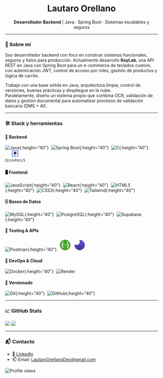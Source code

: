 <h1 align="center">Lautaro Orellano</h1>
<p align="center">
  <strong>Desarrollador Backend</strong> | Java · Spring Boot · Sistemas escalables y seguros
</p>

---

### 🧠 Sobre mí

Soy desarrollador backend con foco en construir sistemas funcionales, seguros y listos para producción. Actualmente desarrollo **KeyLab**, una API REST en Java con Spring Boot para un e-commerce de teclados custom, con autenticación JWT, control de acceso por roles, gestión de productos y lógica de carrito.

Trabajo con una base sólida en Java, arquitectura limpia, control de versiones, buenas prácticas y despliegue en la nube.  
Paralelamente, diseño un sistema propio que combina OCR, validación de datos y gestión documental para automatizar procesos de validación bancaria (DMS + AI).

---

### 🛠️ Stack y herramientas

#### 🧩 Backend
![Java](https://cdn.jsdelivr.net/gh/devicons/devicon/icons/java/java-original.svg){:height="40"}&nbsp;
![Spring Boot](https://cdn.jsdelivr.net/gh/devicons/devicon/icons/spring/spring-original.svg){:height="40"}&nbsp;
![C](https://cdn.jsdelivr.net/gh/devicons/devicon/icons/c/c-original.svg){:height="40"}&nbsp;
<img src="assets/quarkus.svg" height="40" alt="Quarkus"/>

#### 🖥️ Frontend
![JavaScript](https://cdn.jsdelivr.net/gh/devicons/devicon/icons/javascript/javascript-original.svg){:height="40"}&nbsp;
![React](https://cdn.jsdelivr.net/gh/devicons/devicon/icons/react/react-original.svg){:height="40"}&nbsp;
![HTML5](https://cdn.jsdelivr.net/gh/devicons/devicon/icons/html5/html5-original.svg){:height="40"}&nbsp;
![CSS3](https://cdn.jsdelivr.net/gh/devicons/devicon/icons/css3/css3-original.svg){:height="40"}&nbsp;
![Tailwind](https://www.vectorlogo.zone/logos/tailwindcss/tailwindcss-icon.svg){:height="40"}&nbsp;

#### 🗄️ Bases de Datos
![MySQL](https://cdn.jsdelivr.net/gh/devicons/devicon/icons/mysql/mysql-original.svg){:height="40"}&nbsp;
![PostgreSQL](https://cdn.jsdelivr.net/gh/devicons/devicon/icons/postgresql/postgresql-original.svg){:height="40"}&nbsp;
![Supabase](https://cdn.jsdelivr.net/gh/devicons/devicon/icons/supabase/supabase-original.svg){:height="40"}&nbsp;

#### 🧪 Testing & APIs
![Postman](https://cdn.jsdelivr.net/gh/devicons/devicon/icons/postman/postman-original.svg){:height="40"}&nbsp;
<img src="assets/swagger.svg" height="40" alt="Swagger"/>&nbsp;
<img src="assets/insomnia.svg" height="40" alt="Insomnia"/>

#### 🐳 DevOps & Cloud
![Docker](https://cdn.jsdelivr.net/gh/devicons/devicon/icons/docker/docker-original.svg){:height="40"}&nbsp;
<img src="https://raw.githubusercontent.com/danielcranney/readme-generator/main/public/icons/skills/render.svg" height="40" alt="Render"/>

#### 🧾 Versionado
![Git](https://cdn.jsdelivr.net/gh/devicons/devicon/icons/git/git-original.svg){:height="40"}&nbsp;
![GitHub](https://cdn.jsdelivr.net/gh/devicons/devicon/icons/github/github-original.svg){:height="40"}&nbsp;

---

### 📈 GitHub Stats

<p align="left">
  <img src="https://github-readme-stats.vercel.app/api?username=LautaroOrellano&show_icons=true&theme=github_dark" height="190"/>
  <img src="https://github-readme-stats.vercel.app/api/top-langs/?username=LautaroOrellano&layout=compact&theme=github_dark" height="190"/>
</p>

---

### 📬 Contacto

- 🔗 [LinkedIn](https://www.linkedin.com/in/LautaroOrellano)
- 📫 Email: LautaroOrellanoDev@gmail.com

<p align="left">
  <img src="https://komarev.com/ghpvc/?username=LautaroOrellano&color=blueviolet&style=plastic" alt="Profile views"/>
</p>

